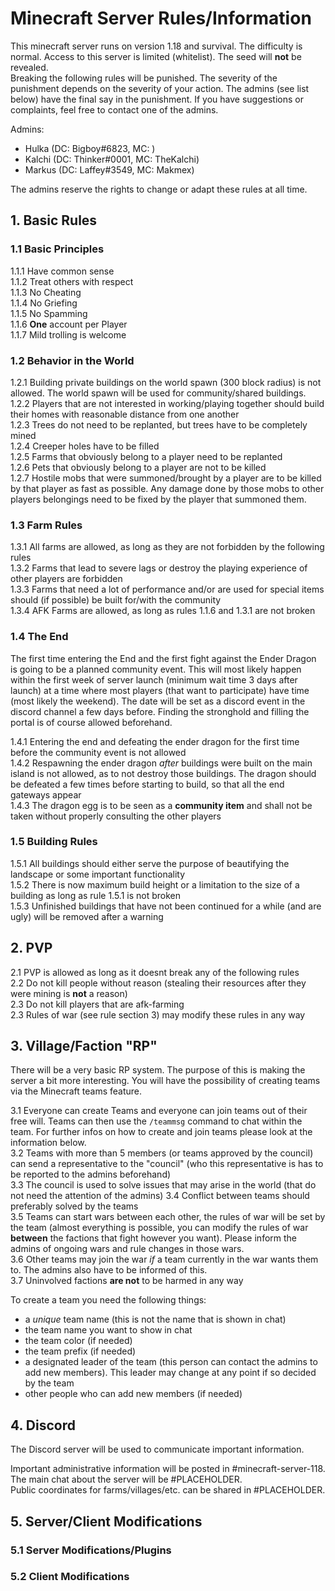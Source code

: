 # Minecraft Server Rules/Information
This minecraft server runs on version 1.18 and survival. The difficulty is normal.
Access to this server is limited (whitelist). The seed will **not** be revealed.  
Breaking the following rules will be punished. The severity of the punishment depends on the severity of your action.
The admins (see list below) have the final say in the punishment. 
If you have suggestions or complaints, feel free to contact one of the admins.

Admins:  
* Hulka (DC: Bigboy#6823, MC: )
* Kalchi (DC: Thinker#0001, MC: TheKalchi)
* Markus (DC: Laffey#3549, MC: Makmex)

The admins reserve the rights to change or adapt these rules at all time.

## 1. Basic Rules
### 1.1 Basic Principles
1.1.1 Have common sense  
1.1.2 Treat others with respect  
1.1.3 No Cheating  
1.1.4 No Griefing  
1.1.5 No Spamming  
1.1.6 **One** account per Player  
1.1.7 Mild trolling is welcome

### 1.2 Behavior in the World
1.2.1 Building private buildings on the world spawn (300 block radius) is not allowed.
The world spawn will be used for community/shared buildings.  
1.2.2 Players that are not interested in working/playing together
should build their homes with reasonable distance from one another  
1.2.3 Trees do not need to be replanted, but trees have to be completely mined  
1.2.4 Creeper holes have to be filled  
1.2.5 Farms that obviously belong to a player need to be replanted  
1.2.6 Pets that obviously belong to a player are not to be killed  
1.2.7 Hostile mobs that were summoned/brought by a player are to be killed by that player as fast as possible.
Any damage done by those mobs to other players belongings need to be fixed by the player that summoned them.

### 1.3 Farm Rules
1.3.1 All farms are allowed, as long as they are not forbidden by the following rules  
1.3.2 Farms that lead to severe lags or destroy the playing experience of other players are forbidden  
1.3.3 Farms that need a lot of performance and/or are used for special items should
(if possible) be built for/with the community  
1.3.4 AFK Farms are allowed, as long as rules 1.1.6 and 1.3.1 are not broken

### 1.4 The End
The first time entering the End and the first fight against the Ender Dragon is going to be a planned community event.
This will most likely happen within the first week of server launch (minimum wait time 3 days after launch) at a time
where most players (that want to participate) have time (most likely the weekend). The date will be set as a discord
event in the discord channel a few days before. Finding the stronghold and filling the portal is of course
allowed beforehand.

1.4.1 Entering the end and defeating the ender dragon for the first time before the community event is not allowed  
1.4.2 Respawning the ender dragon *after* buildings were built on the main island is not allowed,
as to not destroy those buildings. The dragon should be defeated a few times before starting to build, so that all the
end gateways appear  
1.4.3 The dragon egg is to be seen as a **community item** and shall not be taken without properly consulting the other
players

### 1.5 Building Rules
1.5.1 All buildings should either serve the purpose of beautifying the landscape or some important functionality  
1.5.2 There is now maximum build height or a limitation to the size of a building as long as rule 1.5.1 is not broken  
1.5.3 Unfinished buildings that have not been continued for a while (and are ugly) will be removed after a warning

## 2. PVP
2.1 PVP is allowed as long as it doesnt break any of the following rules  
2.2 Do not kill people without reason (stealing their resources after they were mining is **not** a reason)  
2.3 Do not kill players that are afk-farming  
2.3 Rules of war (see rule section 3) may modify these rules in any way

## 3. Village/Faction "RP"
There will be a very basic RP system. The purpose of this is making the server a bit more interesting.
You will have the possibility of creating teams via the Minecraft teams feature.

3.1 Everyone can create Teams and everyone can join teams out of their free will.
Teams can then use the ``/teammsg`` command to chat within the team.
For further infos on how to create and join teams please look at the information below.  
3.2 Teams with more than 5 members (or teams approved by the council) can send a representative to the "council"
(who this representative is has to be reported to the admins beforehand)  
3.3 The council is used to solve issues that may arise in the world (that do not need the attention of the admins)
3.4 Conflict between teams should preferably solved by the teams  
3.5 Teams can start wars between each other, the rules of war will be set by the team (almost everything is possible,
you can modify the rules of war **between** the factions that fight however you want).
Please inform the admins of ongoing wars and rule changes in those wars.  
3.6 Other teams may join the war *if* a team currently in the war wants them to. The admins also have to be
informed of this.  
3.7 Uninvolved factions **are not** to be harmed in any way

To create a team you need the following things:
* a *unique* team name (this is not the name that is shown in chat)
* the team name you want to show in chat
* the team color (if needed)
* the team prefix (if needed)
* a designated leader of the team (this person can contact the admins to add new members). This leader may
  change at any point if so decided by the team
* other people who can add new members (if needed)

## 4. Discord
The Discord server will be used to communicate important information.

Important administrative information will be posted in #minecraft-server-118.  
The main chat about the server will be #PLACEHOLDER.  
Public coordinates for farms/villages/etc. can be shared in #PLACEHOLDER.

## 5. Server/Client Modifications
### 5.1 Server Modifications/Plugins
### 5.2 Client Modifications
